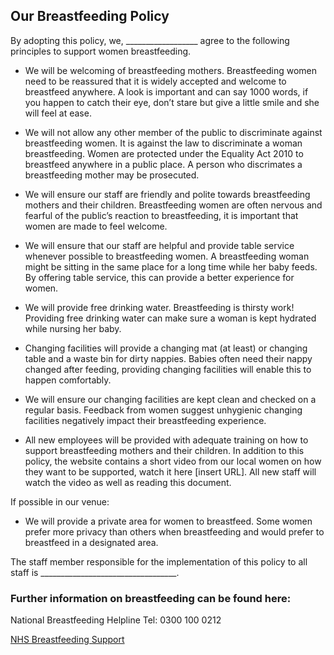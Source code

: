 ## Our Breastfeeding Policy

By adopting this policy, we, __________________ agree to the following principles to support women breastfeeding. 

- We will be welcoming of  breastfeeding mothers. 
Breastfeeding women need to be reassured that it is widely accepted and welcome to breastfeed anywhere. A look is important and can say 1000 words, if you happen to catch their eye, don’t stare but give a little smile and she will feel at ease. 

- We will not allow any other member of the public to discriminate against breastfeeding women.
It is against the law to discriminate a woman breastfeeding. Women are protected under the Equality Act 2010 to breastfeed anywhere in a public place. A person who discrimates a breastfeeding mother may be prosecuted.

- We will ensure our staff are friendly and polite towards breastfeeding mothers and their children.
Breastfeeding women are often nervous and fearful of the public’s reaction to breastfeeding, it is important that women are made to feel welcome.  

- We will ensure that our staff are helpful and provide table service whenever possible to breastfeeding women.
A breastfeeding woman might be sitting in the same place for a long time while her baby feeds. By offering table service, this can provide a better experience for women.

- We will provide free drinking water. 
Breastfeeding is thirsty work! Providing free drinking water can make sure a woman is kept hydrated while nursing her baby. 

- Changing facilities will provide a changing mat (at least) or changing table and a waste bin for dirty nappies. 
Babies often need their nappy changed after feeding, providing changing facilities will enable this to happen comfortably.

- We will ensure our changing facilities are kept clean and checked on a regular basis.
Feedback from women suggest unhygienic changing facilities negatively impact their breastfeeding experience.

- All new employees will be provided with adequate training on how to support breastfeeding mothers and their children.
In addition to this policy, the website contains a short video from our local women on how they want to be supported, watch it here [insert URL]. All new staff will watch the video as well as reading this document. 

If possible in our venue:

- We will provide a private area for women to breastfeed.
Some women prefer more privacy than others when breastfeeding and would prefer to breastfeed in a designated area.


The staff member responsible for the implementation of this policy to all staff is __________________________________.

### Further information on breastfeeding can be found here:

National Breastfeeding Helpline Tel: 0300 100 0212

[NHS Breastfeeding Support](https://www.nhs.uk/conditions/pregnancy-and-baby/breastfeeding-help-support/) 



